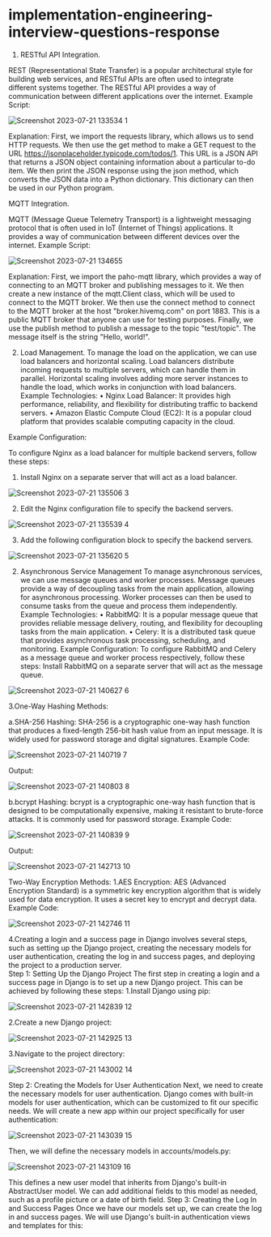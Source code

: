# implementation-engineering-interview-questions-response

1.	RESTful API Integration.
	
REST (Representational State Transfer) is a popular architectural style for building web services, and RESTful APIs are often used to integrate different systems together. The RESTful API provides a way of communication between different applications over the internet.
Example Script:

![Screenshot 2023-07-21 133534  1](https://github.com/tabbyngonjo/implementation-engineering-interview-questions-response/assets/139018411/a05a11d1-6b4e-4578-a08c-c28ed23e57b0)

Explanation:
First, we import the requests library, which allows us to send HTTP requests. We then use the get method to make a GET request to the URL https://jsonplaceholder.typicode.com/todos/1. This URL is a JSON API that returns a JSON object containing information about a particular to-do item.
We then print the JSON response using the json method, which converts the JSON data into a Python dictionary. This dictionary can then be used in our Python program.

MQTT Integration.

MQTT (Message Queue Telemetry Transport) is a lightweight messaging protocol that is often used in IoT (Internet of Things) applications. It provides a way of communication between different devices over the internet.
Example Script:

![Screenshot 2023-07-21 134655](https://github.com/tabbyngonjo/implementation-engineering-interview-questions-response/assets/139018411/6b518b03-5cbc-4bb6-870d-828aa88e3688)

Explanation:
First, we import the paho-mqtt library, which provides a way of connecting to an MQTT broker and publishing messages to it. We then create a new instance of the mqtt.Client class, which will be used to connect to the MQTT broker.
We then use the connect method to connect to the MQTT broker at the host "broker.hivemq.com" on port 1883. This is a public MQTT broker that anyone can use for testing purposes.
Finally, we use the publish method to publish a message to the topic "test/topic". The message itself is the string "Hello, world!".

2.	Load Management.
To manage the load on the application, we can use load balancers and horizontal scaling. Load balancers distribute incoming requests to multiple servers, which can handle them in parallel. Horizontal scaling involves adding more server instances to handle the load, which works in conjunction with load balancers.
Example Technologies:
•	Nginx Load Balancer: It provides high performance, reliability, and flexibility for distributing traffic to backend servers.
•	Amazon Elastic Compute Cloud (EC2): It is a popular cloud platform that provides scalable computing capacity in the cloud.

Example Configuration:

To configure Nginx as a load balancer for multiple backend servers, follow these steps:
1.	Install Nginx on a separate server that will act as a load balancer.

![Screenshot 2023-07-21 135506    3](https://github.com/tabbyngonjo/implementation-engineering-interview-questions-response/assets/139018411/f1b99617-7a86-4706-8538-c24eb2536ab7)

2.	Edit the Nginx configuration file to specify the backend servers.

![Screenshot 2023-07-21 135539    4](https://github.com/tabbyngonjo/implementation-engineering-interview-questions-response/assets/139018411/4359e366-4fd4-42f2-9c41-f25d3a17ae39)

3.	Add the following configuration block to specify the backend servers.

![Screenshot 2023-07-21 135620   5](https://github.com/tabbyngonjo/implementation-engineering-interview-questions-response/assets/139018411/e2ba7169-9bce-4aa6-ae20-1fc7d365228e)

2.	Asynchronous Service Management
To manage asynchronous services, we can use message queues and worker processes. Message queues provide a way of decoupling tasks from the main application, allowing for asynchronous processing. Worker processes can then be used to consume tasks from the queue and process them independently.
Example Technologies:
•	RabbitMQ: It is a popular message queue that provides reliable message delivery, routing, and flexibility for decoupling tasks from the main application.
•	Celery: It is a distributed task queue that provides asynchronous task processing, scheduling, and monitoring.
Example Configuration:
To configure RabbitMQ and Celery as a message queue and worker process respectively, follow these steps:
Install RabbitMQ on a separate server that will act as the message queue.

![Screenshot 2023-07-21 140627    6](https://github.com/tabbyngonjo/implementation-engineering-interview-questions-response/assets/139018411/3f0f6d22-e9dc-4920-9083-2765cbd5b8cc)

3.One-Way Hashing Methods:
	
a.SHA-256 Hashing:
SHA-256 is a cryptographic one-way hash function that produces a fixed-length 256-bit hash value from an input message. It is widely used for password storage and digital signatures.
Example Code:

![Screenshot 2023-07-21 140719   7](https://github.com/tabbyngonjo/implementation-engineering-interview-questions-response/assets/139018411/c91546b5-ece7-42be-8d57-cad8d3667405)

Output:

![Screenshot 2023-07-21 140803   8](https://github.com/tabbyngonjo/implementation-engineering-interview-questions-response/assets/139018411/ccb27b93-538d-4f36-b55b-106adc81d130)

b.bcrypt Hashing:
bcrypt is a cryptographic one-way hash function that is designed to be computationally expensive, making it resistant to brute-force attacks. It is commonly used for password storage.
Example Code:

![Screenshot 2023-07-21 140839   9](https://github.com/tabbyngonjo/implementation-engineering-interview-questions-response/assets/139018411/cecf678b-90c0-464c-9375-65114b839d59)

Output:

![Screenshot 2023-07-21 142713    10](https://github.com/tabbyngonjo/implementation-engineering-interview-questions-response/assets/139018411/4eb20ea4-995e-46ce-825e-e4d4990371d0)

Two-Way Encryption Methods:
1.AES Encryption:
AES (Advanced Encryption Standard) is a symmetric key encryption algorithm that is widely used for data encryption. It uses a secret key to encrypt and decrypt data.
Example Code:

![Screenshot 2023-07-21 142746    11](https://github.com/tabbyngonjo/implementation-engineering-interview-questions-response/assets/139018411/c791db48-78b5-42e3-a164-e7ae06af69c2)

4.Creating a login and a success page in Django involves several steps, such as setting up the Django project, creating the necessary models for user authentication, creating the log in and success pages, and deploying the project to a production server.  
Step 1: Setting Up the Django Project
The first step in creating a login and a success page in Django is to set up a new Django project. This can be achieved by following these steps:
1.Install Django using pip:

![Screenshot 2023-07-21 142839    12](https://github.com/tabbyngonjo/implementation-engineering-interview-questions-response/assets/139018411/2bed38e1-bf9e-4985-a883-51a7b5666f7f)

2.Create a new Django project:

![Screenshot 2023-07-21 142925   13](https://github.com/tabbyngonjo/implementation-engineering-interview-questions-response/assets/139018411/fa3ec23d-04a1-4b75-8140-fcfd0103eb1d)

3.Navigate to the project directory:

![Screenshot 2023-07-21 143002   14](https://github.com/tabbyngonjo/implementation-engineering-interview-questions-response/assets/139018411/09f2ff5c-96bf-4359-b9d5-7b316893b3e2)

Step 2: Creating the Models for User Authentication
Next, we need to create the necessary models for user authentication. Django comes with built-in models for user authentication, which can be customized to fit our specific needs. We will create a new app within our project specifically for user authentication:

![Screenshot 2023-07-21 143039  15](https://github.com/tabbyngonjo/implementation-engineering-interview-questions-response/assets/139018411/f7342229-0d58-4370-b44f-63ba89ac8007)

Then, we will define the necessary models in accounts/models.py:

![Screenshot 2023-07-21 143109   16](https://github.com/tabbyngonjo/implementation-engineering-interview-questions-response/assets/139018411/a5e80e69-838b-4686-8141-79878593d53c)

This defines a new user model that inherits from Django's built-in AbstractUser model. We can add additional fields to this model as needed, such as a profile picture or a date of birth field.
Step 3: Creating the Log In and Success Pages
Once we have our models set up, we can create the log in and success pages. We will use Django's built-in authentication views and templates for this:










